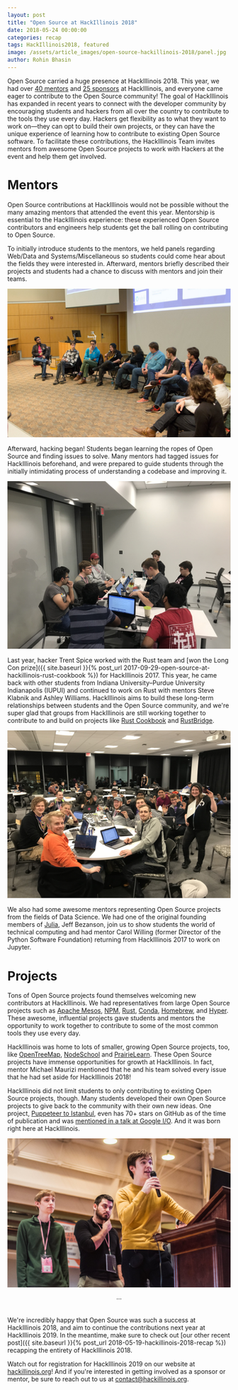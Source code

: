 ```yaml
---
layout: post
title: "Open Source at HackIllinois 2018"
date: 2018-05-24 00:00:00
categories: recap
tags: HackIllinois2018, featured
image: /assets/article_images/open-source-hackillinois-2018/panel.jpg
author: Rohin Bhasin
---
```


Open Source carried a huge presence at HackIllinois 2018. This year, we had over [40 mentors](https://2018.hackillinois.org/mentors) and [25 sponsors](https://2018.hackillinois.org) at HackIllinois, and everyone came eager to contribute to the Open Source community! The goal of HackIllinois has expanded in recent years to connect with the developer community by encouraging students and hackers from all over the country to contribute to the tools they use every day. Hackers get flexibility as to what they want to work on—they can opt to build their own projects, or they can have the unique experience of learning how to contribute to existing Open Source software. To facilitate these contributions, the HackIllinois Team invites mentors from awesome Open Source projects to work with Hackers at the event and help them get involved.

# Mentors

Open Source contributions at HackIllinois would not be possible without the many amazing mentors that attended the event this year. Mentorship is essential to the HackIllinois experience: these experienced Open Source contributors and engineers help students get the ball rolling on contributing to Open Source. 

To initially introduce students to the mentors, we held panels regarding Web/Data and Systems/Miscellaneous so students could come hear about the fields they were interested in. Afterward, mentors briefly described their projects and students had a chance to discuss with mentors and join their teams.

![Mentors with experience in Web/Data discuss at the panel in Siebel](/assets/article_images/open-source-hackillinois-2018/panel_speakers.jpg "Web/Data panel")

Afterward, hacking began! Students began learning the ropes of Open Source and finding issues to solve. Many mentors had tagged issues for HackIllinois beforehand, and were prepared to guide students through the initially intimidating process of understanding a codebase and improving it. 

![Students start to work with mentor Andy Schwartzmeyer on the Apache Mesos project](/assets/article_images/open-source-hackillinois-2018/powershell.jpg "Apache Mesos")

Last year, hacker Trent Spice worked with the Rust team and [won the Long Con prize]({{ site.baseurl }}{% post_url 2017-09-29-open-source-at-hackillinois-rust-cookbook %}) for HackIllinois 2017. This year, he came back with other students from Indiana University–Purdue University Indianapolis (IUPUI) and continued to work on Rust with mentors Steve Klabnik and Ashley Williams. HackIllinois aims to build these long-term relationships between students and the Open Source community, and we're super glad that groups from HackIllinois are still working together to contribute to and build on projects like [Rust Cookbook](https://github.com/rust-lang-nursery/rust-cookbook) and [RustBridge](https://github.com/rustbridge).

![Hackers from IUPUI work with mentors from Rust in ECEB](/assets/article_images/open-source-hackillinois-2018/rust.jpg "Rust")

We also had some awesome mentors representing Open Source projects from the fields of Data Science. We had one of the original founding members of [Julia](https://github.com/JuliaLang/julia), Jeff Bezanson, join us to show students the world of technical computing and had mentor Carol Willing (former Director of the Python Software Foundation) returning from HackIllinois 2017 to work on Jupyter.

# Projects

Tons of Open Source projects found themselves welcoming new contributors at HackIllinois. We had representatives from large Open Source projects such as [Apache Mesos](https://github.com/apache/mesos), [NPM](https://github.com/npm/npm), [Rust](https://github.com/rust-lang/rust), [Conda](https://github.com/conda/conda), [Homebrew](https://github.com/Homebrew/brew), and [Hyper](https://github.com/zeit/hyper). These awesome, influential projects gave students and mentors the opportunity to work together to contribute to some of the most common tools they use every day.

HackIllinois was home to lots of smaller, growing Open Source projects, too, like [OpenTreeMap](https://github.com/OpenTreeMap/otm-core), [NodeSchool](https://github.com/nodeschool/nodeschool.github.io) and [PrairieLearn](https://github.com/PrairieLearn/PrairieLearn).  These Open Source projects have immense opportunities for growth at HackIllinois. In fact, mentor Michael Maurizi mentioned that he and his team solved every issue that he had set aside for HackIllinois 2018!

HackIllinois did not limit students to only contributing to existing Open Source projects, though. Many students developed their own Open Source projects to give back to the community with their own new ideas. One project, [Puppeteer to Istanbul](https://github.com/istanbuljs/puppeteer-to-istanbul), even has 70+ stars on GitHub as of the time of publication and was [mentioned in a talk at Google I/O](https://youtu.be/lhZOFUY1weo?t=19m4s). And it was born right here at HackIllinois.

![The hackers from the Puppeteer to Istanbul project present at the closing ceremony](/assets/article_images/open-source-hackillinois-2018/puppeteer.jpg "Puppeteer to Istanbul")

<center>&middot;&middot;&middot;</center><br>

We're incredibly happy that Open Source was such a success at HackIllinois 2018, and aim to continue the contributions next year at HackIllinois 2019. In the meantime, make sure to check out [our other recent post]({{ site.baseurl }}{% post_url 2018-05-19-hackillinois-2018-recap %}) recapping the entirety of HackIllinois 2018.

Watch out for registration for HackIllinois 2019 on our website at [hackillinois.org](https://hackillinois.org)! And if you're interested in getting involved as a sponsor or mentor, be sure to reach out to us at contact@hackillinois.org.
